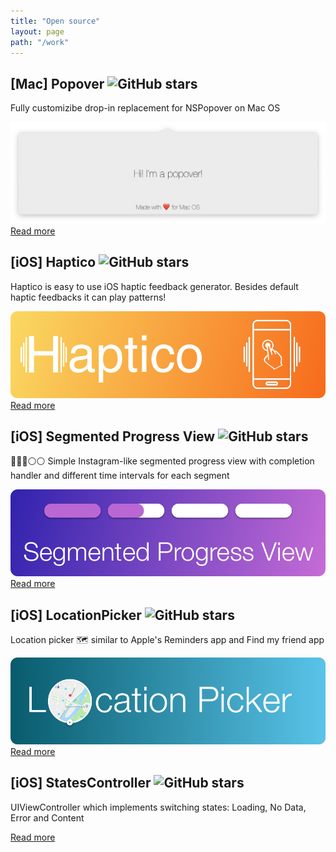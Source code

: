 ```yaml
---
title: "Open source"
layout: page
path: "/work"
---
```


## [Mac] Popover ![GitHub stars](https://img.shields.io/github/stars/isapozhnik/Popover?style=social)

Fully customizibe drop-in replacement for NSPopover on Mac OS

![](./mac-popover.png)
[Read more](https://github.com/iSapozhnik/Popover)

## [iOS] Haptico ![GitHub stars](https://img.shields.io/github/stars/isapozhnik/Haptico?style=social)

Haptico is easy to use iOS haptic feedback generator. Besides default haptic feedbacks it can play patterns!

![](./Haptico.png)
[Read more](https://github.com/iSapozhnik/Haptico)

## [iOS] Segmented Progress View ![GitHub stars](https://img.shields.io/github/stars/isapozhnik/SegmentedProgressView?style=social)

🔘🔘🔘⚪️⚪️ Simple Instagram-like segmented progress view with completion handler and different time intervals for each segment

![](./ProgressView.png)
[Read more](https://github.com/iSapozhnik/SegmentedProgressView)

## [iOS] LocationPicker ![GitHub stars](https://img.shields.io/github/stars/isapozhnik/LocationPicker?style=social)

Location picker 🗺 similar to Apple's Reminders app and Find my friend app

![](./Location-picker.png)
[Read more](https://github.com/iSapozhnik/LocationPicker)

## [iOS] StatesController ![GitHub stars](https://img.shields.io/github/stars/isapozhnik/StatesController?style=social)

UIViewController which implements switching states: Loading, No Data, Error and Content

[Read more](https://github.com/iSapozhnik/StatesController)

